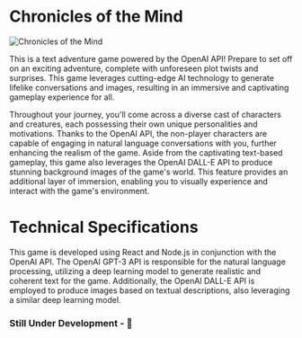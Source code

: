 # Chronicles of the Mind 


![Chronicles of the Mind](https://raw.githubusercontent.com/kavyaLokuge/Chronicles-of-the-Mind/main/THE%20CHRONICLES%20OF%20THE%20MIND.png)

This is a text adventure game powered by the OpenAI API! Prepare to set off on an exciting adventure, complete with unforeseen plot twists and surprises. This game leverages cutting-edge AI technology to generate lifelike conversations and images, resulting in an immersive and captivating gameplay experience for all.

Throughout your journey, you'll come across a diverse cast of characters and creatures, each possessing their own unique personalities and motivations. Thanks to the OpenAI API, the non-player characters are capable of engaging in natural language conversations with you, further enhancing the realism of the game.
Aside from the captivating text-based gameplay, this game also leverages the OpenAI DALL-E API to produce stunning background images of the game's world. This feature provides an additional layer of immersion, enabling you to visually experience and interact with the game's environment.

# Technical Specifications
This game is developed using React and Node.js in conjunction with the OpenAI API. The OpenAI GPT-3 API is responsible for the natural language processing, utilizing a deep learning model to generate realistic and coherent text for the game. Additionally, the OpenAI DALL-E API is employed to produce images based on textual descriptions, also leveraging a similar deep learning model.


### Still Under Development - 🚧
